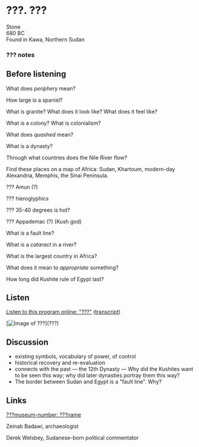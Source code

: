 # ???. ???

Stone  
680 BC  
Found in Kawa, Northern Sudan


### ??? notes







## Before listening

What does *periphery* mean?

How large is a spaniel?

What is granite? What does it look like? What does it feel like?

What is a colony? What is colonialism?

What does *quashed* mean?

What is a dynasty?

Through what countries does the Nile River flow?

Find these places on a map of Africa: Sudan, Khartoum, modern-day Alexandria, Memphis, the Sinai Peninsula.

??? Amun (?)

??? hieroglyphics

??? 35-40 degrees is hot?

??? Appademac (?) (Kush god)

What is a fault line?

What is a *cataract* in a river?

What is the largest country in Africa?

What does it mean to *appropriate* something?

How long did Kushite rule of Egypt last?


## Listen

[Listen to this program online:
"???"](http://www.bbc.co.uk/ahistoryoftheworld/objects/???)
([transcript](http://www.bbc.co.uk/ahistoryoftheworld/about/transcripts/episode???/))

[![Image of ???](https://upload.wikimedia.org/wikipedia/commons/???)](???)


## Discussion

* existing symbols, vocabulary of power, of control
* historical recovery and re-evaluation
* connects with the past — the 12th Dynasty — Why did the Kushites want to be seen this way; why did later dynasties portray them this way?
* The border between Sudan and Egypt is a "fault line". Why?


## Links

[???museum-number: ???name](???)

Zeinab Badawi, archaeologist

Derek Welsbey, Sudanese-born political commentator
